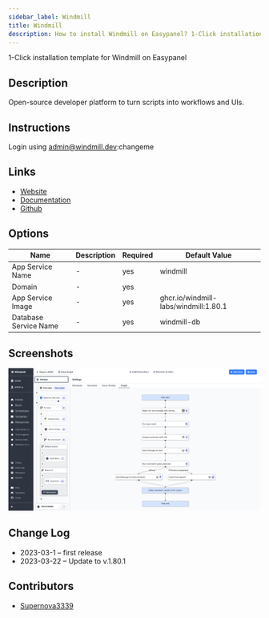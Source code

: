 ```yaml
---
sidebar_label: Windmill
title: Windmill
description: How to install Windmill on Easypanel? 1-Click installation template for Windmill on Easypanel
---
```


<!-- generated -->

1-Click installation template for Windmill on Easypanel

## Description

Open-source developer platform to turn scripts into workflows and UIs.

## Instructions

Login using admin@windmill.dev:changeme

## Links

- [Website](https://windmill.dev)
- [Documentation](https://docs.windmill.dev)
- [Github](https://github.com/windmill-labs/windmill)

## Options

Name | Description | Required | Default Value
-|-|-|-
App Service Name | - | yes | windmill
Domain | - | yes | 
App Service Image | - | yes | ghcr.io/windmill-labs/windmill:1.80.1
Database Service Name | - | yes | windmill-db

## Screenshots

![Windmill Screenshot](./assets/screenshot.png)

## Change Log

- 2023-03-1 – first release
- 2023-03-22 – Update to v.1.80.1

## Contributors

- [Supernova3339](https://github.com/Supernova3339)
